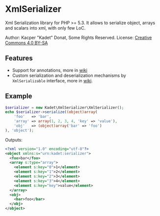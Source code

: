 XmlSerializer
=============
Xml Serialization library for PHP >= 5.3. It allows to serialize object, arrays and scalars into xml, with only few LoC.

Author: Kacper "Kadet" Donat, Some Rights Reserved.
License: [Creative Commons 4.0 BY-SA](http://creativecommons.org/licenses/by-sa/4.0/legalcode)

Features
--------

* Support for annotations, more in [wiki](https://github.com/kadet1090/XmlSerializer/wiki/Annotations)
* Custom serialization and deserialization mechanisms by `XmlSerializable` interface, more in [wiki](https://github.com/kadet1090/XmlSerializer/wiki/XmlSerializable).

Example
-------
```php
$serializer = new Kadet\XmlSerializer\XmlSerializer();
echo $serializer->serialize((object)array(
    'foo'   => 'bar',
    'array' => array(1, 2, 3, 4, 'key' => 'value'),
    'obj'   => (object)array('bar' => 'foo')
), 'object');
```
Outputs:
```xml
<?xml version="1.0" encoding="utf-8"?>
<object xmlns:s="urn:kadet:serializer">
  <foo>bar</foo>
  <array s:type="array">
    <element s:key="0">1</element>
    <element s:key="1">2</element>
    <element s:key="2">3</element>
    <element s:key="3">4</element>
    <element s:key="key">value</element>
  </array>
  <obj>
    <bar>foo</bar>
  </obj>
</object>
```